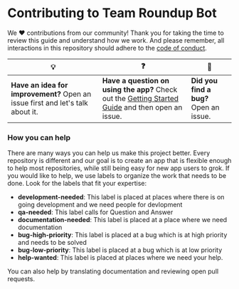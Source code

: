 # Contributing to Team Roundup Bot

We :heart: contributions from our community! Thank you for taking the time to review this guide and understand how we work. And please remember, all interactions in this repository should adhere to the [code of conduct](code-of-conduct.md).

| :bulb: | :question: | :bug: |
| ------- | -------- | -------- |
| **Have an idea for improvement?** Open an issue first and let's talk about it. | **Have a question on using the app?** Check out the [Getting Started Guide](docs/getting-started.md) and then open an issue. | **Did you find a bug?** Open an issue. |

### How you can help

There are many ways you can help us make this project better. Every repository is different and our goal is to create an app that is flexible enough to help most repositories, while still being easy for new app users to grok. If you would like to help, we use labels to organize the work that needs to be done. Look for the labels that fit your expertise:

- **development-needed**: This label is placed at places where there is on going development and we need people for devlopment
- **qa-needed**: This label calls for Question and Answer
- **documentation-needed**: This label is placed at a place where we need documentation
- **bug-high-priority**: This label is placed at a bug which is at high priority and needs to be solved
- **bug-low-priority**: This label is placed at a bug which is at low priority
- **help-wanted**: This label is placed at places where we need your help.

You can also help by translating documentation and reviewing open pull requests.
